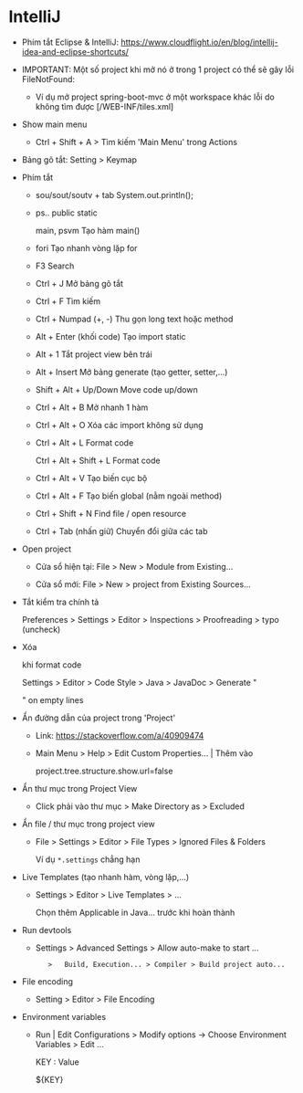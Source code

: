 # IntelliJ

- Phím tắt Eclipse & IntelliJ: https://www.cloudflight.io/en/blog/intellij-idea-and-eclipse-shortcuts/

- IMPORTANT: Một số project khi mở nó ở trong 1 project có thể sẽ gây lỗi FileNotFound:

	+ Ví dụ mở project spring-boot-mvc ở một workspace khác lỗi do không tìm được [/WEB-INF/tiles.xml]

- Show main menu

	+ Ctrl + Shift + A > Tìm kiếm 'Main Menu' trong Actions

- Bảng gõ tắt: Setting > Keymap

- Phím tắt
    
	- sou/sout/soutv  + tab					System.out.println();
	
	- ps..									public static
	
		main, psvm							Tạo hàm main()

    - fori									Tạo nhanh vòng lặp for
	
	- F3									Search
    
	- Ctrl + J                				Mở bảng gõ tắt
	
	- Ctrl + F                				Tìm kiếm
	
	- Ctrl + Numpad (+, -)                	Thu gọn long text hoặc method	
	
	- Alt + Enter (khối code)				Tạo import static
	
	- Alt + 1								Tắt project view bên trái
	
	- Alt + Insert							Mở bảng generate (tạo getter, setter,...)
	
	- Shift + Alt + Up/Down    				Move code up/down
	
	- Ctrl + Alt + B          				Mở nhanh 1 hàm
    
	- Ctrl + Alt + O          				Xóa các import không sử dụng
	
	- Ctrl + Alt + L          				Format code
	
	  Ctrl + Alt + Shift + L   				Format code 
	
	- Ctrl + Alt + V						Tạo biến cục bộ 
	
	- Ctrl + Alt + F						Tạo biến global (nằm ngoài method)
	
	- Ctrl + Shift + N						Find file / open resource

	- Ctrl + Tab (nhấn giữ) 				Chuyển đổi giữa các tab
	
- Open project

	+ Cửa sổ hiện tại: 	File > New > Module from Existing...
	
	+ Cửa sổ mới: 		File > New > project from Existing Sources...

- Tắt kiểm tra chính tả

	Preferences > Settings > Editor > Inspections > Proofreading > typo (uncheck)

- Xóa <p> khi format code

	Settings > Editor > Code Style > Java > JavaDoc > Generate "<p>" on empty lines

- Ẩn đường dẫn của project trong 'Project'

	+ Link: https://stackoverflow.com/a/40909474
	
	+ Main Menu > Help > Edit Custom Properties... | Thêm vào 
	
		project.tree.structure.show.url=false

- Ẩn thư mục trong Project View

	+ Click phải vào thư mục > Make Directory as > Excluded

- Ẩn file / thư mục trong project view

	+ File > Settings > Editor > File Types > Ignored Files & Folders

	  Ví dụ `*.settings` chẳng hạn

- Live Templates (tạo nhanh hàm, vòng lặp,...)

	+ Settings > Editor > Live Templates > ... 
			
	  Chọn thêm Applicable in Java... trước khi hoàn thành

- Run devtools
	
  	+ Settings > Advanced Settings > Allow auto-make to start ...
  
             >   Build, Execution... > Compiler > Build project auto...

- File encoding
	
	+ Setting > Editor > File Encoding

- Environment variables

	+ Run | Edit Configurations > Modify options -> Choose Environment Variables > Edit ...

		KEY		:	  Value
	
		${KEY}
    
